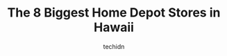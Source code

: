 ---
layout: ampstory
image: https://i0.wp.com/www.depkes.org/wp-content/uploads/2023/06/home-depot-0-in-hawaii-1685968812.jpeg?resize=640,853
author: techidn
featured: false
description: Discover the impressive array of Home Depot options in Hawaii, where you can find 8 of the largest Home Depot establishments in the area. From renowned classics to hidden gems, Hawaii offers
title: The 8 Biggest Home Depot Stores in Hawaii
cover:
   title: The 8 Biggest Home Depot Stores in Hawaii
   subtitle: Rickpate
   background: https://www.depkes.org/wp-content/uploads/2023/06/home-depot-0-in-hawaii-1685968812.jpeg

pages: 
 - layout: thirds
   top: <h1>#1 The Home Depot</h1>
   bottom: "<p>Home Depot is my one-stop-shop for stuff for cleaning and yard. Well, many other things.Bought a few stuff here. Staff friendly and helpful. They have military discount. </p>"
   background: https://www.depkes.org/wp-content/uploads/2023/06/home-depot-1-in-hawaii-1685968813.jpeg
   backgroundblur: true
 - layout: thirds
   top: <h1>#2 The Home Depot</h1>
   bottom: "<p>4600 Kapolei Pkwy, Kapolei, HI 96707, United States</p>"
   background: https://www.depkes.org/wp-content/uploads/2023/06/home-depot-2-in-hawaii-1685968813.jpeg
   cta:
      link: https://www.depkes.org/blog/the-8-biggest-home-depot-stores-in-hawaii/
      text: The 8 Biggest Home Depot Stores in Hawaii
 - layout: thirds
   top: <h1>#3 The Home Depot</h1>
   bottom: "<p>380 Makaala St, Hilo, HI 96720, United States</p>"
   background: https://www.depkes.org/wp-content/uploads/2023/06/home-depot-3-in-hawaii-1685968814.jpeg
   cta:
      link: https://www.depkes.org/blog/the-8-biggest-home-depot-stores-in-hawaii/
      text: The 8 Biggest Home Depot Stores in Hawaii
 - layout: thirds
   top: <h1>#4 The Home Depot</h1>
   bottom: "<p>100 Pakaula St, Kahului, HI 96732, United States</p>"
   background: https://images.unsplash.com/photo-1489648022186-8f49310909a0?ixlib=rb-4.0.3&ixid=MnwxMjA3fDB8MHxwaG90by1wYWdlfHx8fGVufDB8fHx8&auto=format&fit=crop&w=640&h=853&q=80
   cta:
      link: https://www.depkes.org/blog/the-8-biggest-home-depot-stores-in-hawaii/
      text: The 8 Biggest Home Depot Stores in Hawaii
 - layout: thirds
   top: <h1>#5 The Home Depot</h1>
   bottom: "<p>73-5598 Olowalu St, Kailua-Kona, HI 96740, United States</p>"
   background: https://images.unsplash.com/photo-1552083974-186346191183?ixlib=rb-4.0.3&ixid=MnwxMjA3fDB8MHxwaG90by1wYWdlfHx8fGVufDB8fHx8&auto=format&fit=crop&w=640&h=853&q=80
   cta:
      link: https://www.depkes.org/blog/the-8-biggest-home-depot-stores-in-hawaii/
      text: The 8 Biggest Home Depot Stores in Hawaii
 - layout: thirds
   top: <h1>#6 The Home Depot</h1>
   bottom: "<p>4320 Nuhou St, Lihue, HI 96766, United States</p>"
   background: https://images.unsplash.com/photo-1599422314077-f4dfdaa4cd09?ixlib=rb-4.0.3&ixid=MnwxMjA3fDB8MHxwaG90by1wYWdlfHx8fGVufDB8fHx8&auto=format&fit=crop&w=640&h=853&q=80
   cta:
      link: https://www.depkes.org/blog/the-8-biggest-home-depot-stores-in-hawaii/
      text: The 8 Biggest Home Depot Stores in Hawaii
 - layout: thirds
   top: <h1>#7 Home Services at The Home Depot</h1>
   bottom: "<p>421 Alakawa St, Honolulu, HI 96817, United States</p>"
   background: https://plus.unsplash.com/premium_photo-1664640458616-3c74f8cb4589?ixlib=rb-4.0.3&ixid=MnwxMjA3fDB8MHxwaG90by1wYWdlfHx8fGVufDB8fHx8&auto=format&fit=crop&w=640&h=853&q=80
   cta:
      link: https://www.depkes.org/blog/the-8-biggest-home-depot-stores-in-hawaii/
      text: The 8 Biggest Home Depot Stores in Hawaii
 - layout: thirds
   middle: Continue reading...
   background: https://images.unsplash.com/photo-1518640467707-6811f4a6ab73?ixlib=rb-4.0.3&ixid=MnwxMjA3fDB8MHxwaG90by1wYWdlfHx8fGVufDB8fHx8&auto=format&fit=crop&w=640&h=853&q=80
   cta:
      link: https://www.depkes.org/blog/the-8-biggest-home-depot-stores-in-hawaii/
      text: The 8 Biggest Home Depot Stores in Hawaii
      
---